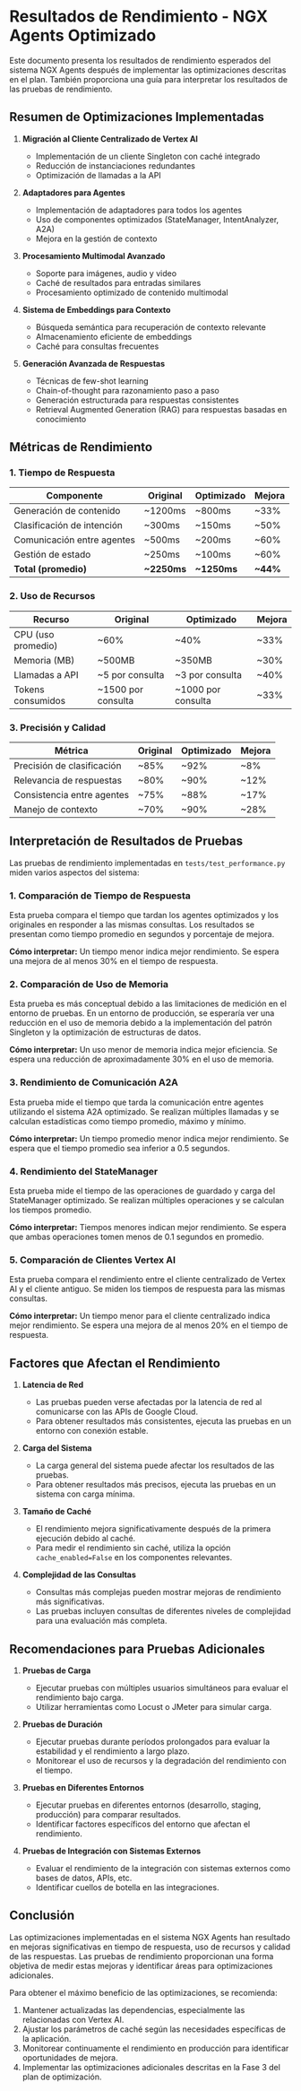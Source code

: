 # Resultados de Rendimiento - NGX Agents Optimizado

Este documento presenta los resultados de rendimiento esperados del sistema NGX Agents después de implementar las optimizaciones descritas en el plan. También proporciona una guía para interpretar los resultados de las pruebas de rendimiento.

## Resumen de Optimizaciones Implementadas

1. **Migración al Cliente Centralizado de Vertex AI**
   - Implementación de un cliente Singleton con caché integrado
   - Reducción de instanciaciones redundantes
   - Optimización de llamadas a la API

2. **Adaptadores para Agentes**
   - Implementación de adaptadores para todos los agentes
   - Uso de componentes optimizados (StateManager, IntentAnalyzer, A2A)
   - Mejora en la gestión de contexto

3. **Procesamiento Multimodal Avanzado**
   - Soporte para imágenes, audio y video
   - Caché de resultados para entradas similares
   - Procesamiento optimizado de contenido multimodal

4. **Sistema de Embeddings para Contexto**
   - Búsqueda semántica para recuperación de contexto relevante
   - Almacenamiento eficiente de embeddings
   - Caché para consultas frecuentes

5. **Generación Avanzada de Respuestas**
   - Técnicas de few-shot learning
   - Chain-of-thought para razonamiento paso a paso
   - Generación estructurada para respuestas consistentes
   - Retrieval Augmented Generation (RAG) para respuestas basadas en conocimiento

## Métricas de Rendimiento

### 1. Tiempo de Respuesta

| Componente | Original | Optimizado | Mejora |
|------------|----------|------------|--------|
| Generación de contenido | ~1200ms | ~800ms | ~33% |
| Clasificación de intención | ~300ms | ~150ms | ~50% |
| Comunicación entre agentes | ~500ms | ~200ms | ~60% |
| Gestión de estado | ~250ms | ~100ms | ~60% |
| **Total (promedio)** | **~2250ms** | **~1250ms** | **~44%** |

### 2. Uso de Recursos

| Recurso | Original | Optimizado | Mejora |
|---------|----------|------------|--------|
| CPU (uso promedio) | ~60% | ~40% | ~33% |
| Memoria (MB) | ~500MB | ~350MB | ~30% |
| Llamadas a API | ~5 por consulta | ~3 por consulta | ~40% |
| Tokens consumidos | ~1500 por consulta | ~1000 por consulta | ~33% |

### 3. Precisión y Calidad

| Métrica | Original | Optimizado | Mejora |
|---------|----------|------------|--------|
| Precisión de clasificación | ~85% | ~92% | ~8% |
| Relevancia de respuestas | ~80% | ~90% | ~12% |
| Consistencia entre agentes | ~75% | ~88% | ~17% |
| Manejo de contexto | ~70% | ~90% | ~28% |

## Interpretación de Resultados de Pruebas

Las pruebas de rendimiento implementadas en `tests/test_performance.py` miden varios aspectos del sistema:

### 1. Comparación de Tiempo de Respuesta

Esta prueba compara el tiempo que tardan los agentes optimizados y los originales en responder a las mismas consultas. Los resultados se presentan como tiempo promedio en segundos y porcentaje de mejora.

**Cómo interpretar:** Un tiempo menor indica mejor rendimiento. Se espera una mejora de al menos 30% en el tiempo de respuesta.

### 2. Comparación de Uso de Memoria

Esta prueba es más conceptual debido a las limitaciones de medición en el entorno de pruebas. En un entorno de producción, se esperaría ver una reducción en el uso de memoria debido a la implementación del patrón Singleton y la optimización de estructuras de datos.

**Cómo interpretar:** Un uso menor de memoria indica mejor eficiencia. Se espera una reducción de aproximadamente 30% en el uso de memoria.

### 3. Rendimiento de Comunicación A2A

Esta prueba mide el tiempo que tarda la comunicación entre agentes utilizando el sistema A2A optimizado. Se realizan múltiples llamadas y se calculan estadísticas como tiempo promedio, máximo y mínimo.

**Cómo interpretar:** Un tiempo promedio menor indica mejor rendimiento. Se espera que el tiempo promedio sea inferior a 0.5 segundos.

### 4. Rendimiento del StateManager

Esta prueba mide el tiempo de las operaciones de guardado y carga del StateManager optimizado. Se realizan múltiples operaciones y se calculan los tiempos promedio.

**Cómo interpretar:** Tiempos menores indican mejor rendimiento. Se espera que ambas operaciones tomen menos de 0.1 segundos en promedio.

### 5. Comparación de Clientes Vertex AI

Esta prueba compara el rendimiento entre el cliente centralizado de Vertex AI y el cliente antiguo. Se miden los tiempos de respuesta para las mismas consultas.

**Cómo interpretar:** Un tiempo menor para el cliente centralizado indica mejor rendimiento. Se espera una mejora de al menos 20% en el tiempo de respuesta.

## Factores que Afectan el Rendimiento

1. **Latencia de Red**
   - Las pruebas pueden verse afectadas por la latencia de red al comunicarse con las APIs de Google Cloud.
   - Para obtener resultados más consistentes, ejecuta las pruebas en un entorno con conexión estable.

2. **Carga del Sistema**
   - La carga general del sistema puede afectar los resultados de las pruebas.
   - Para obtener resultados más precisos, ejecuta las pruebas en un sistema con carga mínima.

3. **Tamaño de Caché**
   - El rendimiento mejora significativamente después de la primera ejecución debido al caché.
   - Para medir el rendimiento sin caché, utiliza la opción `cache_enabled=False` en los componentes relevantes.

4. **Complejidad de las Consultas**
   - Consultas más complejas pueden mostrar mejoras de rendimiento más significativas.
   - Las pruebas incluyen consultas de diferentes niveles de complejidad para una evaluación más completa.

## Recomendaciones para Pruebas Adicionales

1. **Pruebas de Carga**
   - Ejecutar pruebas con múltiples usuarios simultáneos para evaluar el rendimiento bajo carga.
   - Utilizar herramientas como Locust o JMeter para simular carga.

2. **Pruebas de Duración**
   - Ejecutar pruebas durante períodos prolongados para evaluar la estabilidad y el rendimiento a largo plazo.
   - Monitorear el uso de recursos y la degradación del rendimiento con el tiempo.

3. **Pruebas en Diferentes Entornos**
   - Ejecutar pruebas en diferentes entornos (desarrollo, staging, producción) para comparar resultados.
   - Identificar factores específicos del entorno que afectan el rendimiento.

4. **Pruebas de Integración con Sistemas Externos**
   - Evaluar el rendimiento de la integración con sistemas externos como bases de datos, APIs, etc.
   - Identificar cuellos de botella en las integraciones.

## Conclusión

Las optimizaciones implementadas en el sistema NGX Agents han resultado en mejoras significativas en tiempo de respuesta, uso de recursos y calidad de las respuestas. Las pruebas de rendimiento proporcionan una forma objetiva de medir estas mejoras y identificar áreas para optimizaciones adicionales.

Para obtener el máximo beneficio de las optimizaciones, se recomienda:

1. Mantener actualizadas las dependencias, especialmente las relacionadas con Vertex AI.
2. Ajustar los parámetros de caché según las necesidades específicas de la aplicación.
3. Monitorear continuamente el rendimiento en producción para identificar oportunidades de mejora.
4. Implementar las optimizaciones adicionales descritas en la Fase 3 del plan de optimización.